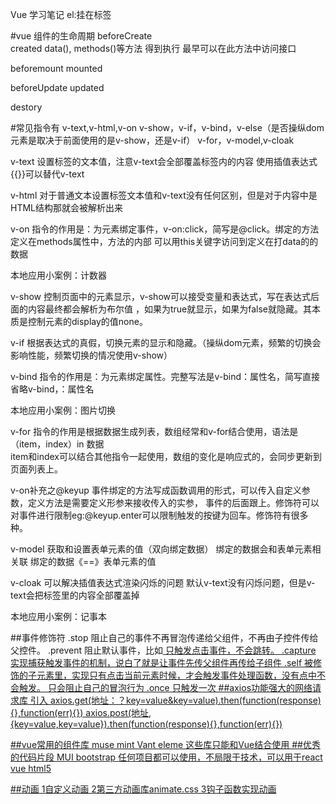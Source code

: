 Vue 学习笔记
el:挂在标签

#vue 组件的生命周期
beforeCreate  
created  data(), methods()等方法 得到执行 最早可以在此方法中访问接口

beforemount
mounted  

beforeUpdate
updated

destory

#常见指令有
v-text,v-html,v-on
v-show，v-if，v-bind，v-else（是否操纵dom元素是取决于前面使用的是v-show，还是v-if）
v-for，v-model,v-cloak

       
v-text 设置标签的文本值，注意v-text会全部覆盖标签内的内容
    使用插值表达式{{}}可以替代v-text

v-html  对于普通文本设置标签文本值和v-text没有任何区别，但是对于内容中是HTML结构那就会被解析出来

v-on  指令的作用是：为元素绑定事件，v-on:click，简写是@click。绑定的方法定义在methods属性中，方法的内部
    可以用this关键字访问到定义在打data的的数据

本地应用小案例：计数器

v-show 控制页面中的元素显示，v-show可以接受变量和表达式，写在表达式后面的内容最终都会解析为布尔值
    ，如果为true就显示，如果为false就隐藏。其本质是控制元素的display的值none。

v-if 根据表达式的真假，切换元素的显示和隐藏。（操纵dom元素，频繁的切换会影响性能，频繁切换的情况使用v-show）

v-bind  指令的作用是：为元素绑定属性。完整写法是v-bind：属性名，简写直接省略v-bind，：属性名

本地应用小案例：图片切换

v-for 指令的作用是根据数据生成列表，数组经常和v-for结合使用，语法是（item，index）in 数据    
    item和index可以结合其他指令一起使用，数组的变化是响应式的，会同步更新到页面列表上。

v-on补充之@keyup
    事件绑定的方法写成函数调用的形式，可以传入自定义参数，定义方法是需要定义形参来接收传入的实参，
     事件的后面跟上。修饰符可以对事件进行限制eg:@keyup.enter可以限制触发的按键为回车。修饰符有很多种。
     
v-model 获取和设置表单元素的值（双向绑定数据）
    绑定的数据会和表单元素相关联
    绑定的数据《==》表单元素的值
    
    
v-cloak 可以解决插值表达式渲染闪烁的问题
默认v-text没有闪烁问题，但是v-text会把标签里的内容全部覆盖掉
    
本地应用小案例：记事本   


##事件修饰符
 .stop 阻止自己的事件不再冒泡传递给父组件，不再由子控件传给父控件。
 .prevent 阻止默认事件，比如<a href> 只触发点击事件，不会跳转。
 .capture 实现捕获触发事件的机制，说白了就是让事件先传父组件再传给子组件
.self 被修饰的子元素里，实现只有点击当前元素时候，才会触发事件处理函数，没有点中不会触发。
只会阻止自己的冒泡行为
.once 只触发一次 
##axios功能强大的网络请求库
引入<script src="https://umpkg.com/axios/dist/axios.min.js"></script>
axios.get(地址：？key=value&key=value).then(function(response){},function(err){})
axios.post(地址,{key=value,key=value}).then(function(response){},function(err){})
    
##vue常用的组件库
muse mint Vant eleme 这些库只能和Vue结合使用
##优秀的代码片段
MUI bootstrap  任何项目都可以使用，不局限于技术，可以用于react vue html5

##动画
1自定义动画
2第三方动画库animate.css
3钩子函数实现动画
